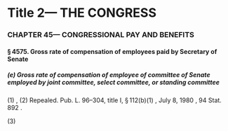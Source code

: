 
# Title 2— THE CONGRESS
### CHAPTER 45— CONGRESSIONAL PAY AND BENEFITS
#### § 4575. Gross rate of compensation of employees paid by Secretary of Senate
##### (e) Gross rate of compensation of employee of committee of Senate employed by joint committee, select committee, or standing committee

(1) , (2) Repealed. Pub. L. 96–304, title I, § 112(b)(1) , July 8, 1980 , 94 Stat. 892 .

(3)

